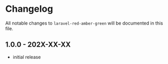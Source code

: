 # Changelog

All notable changes to `laravel-red-amber-green` will be documented in this file.

## 1.0.0 - 202X-XX-XX

- initial release
